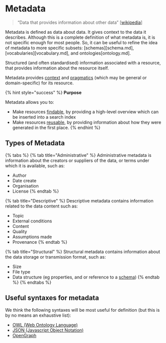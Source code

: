 # Metadata

> “Data that provides information about other data” \[[wikipedia](https://en.wikipedia.org/wiki/Metadata)]

Metadata is defined as data about data. It gives context to the data it describes. Although this is a complete definition of what metadata is, it is not specific enough for most people. So, it can be useful to refine the idea of metadata to more specific subsets: [schemas][schema.md], [vocabularies][vocabulary.md], and ontologies[ontology.md].

Structured (and often standardised) information associated with a resource, that provides information about the resource itself.

Metadata provides [context](context.md) and [pragmatics](pragmatics.md) (which may be general or domain-specific) for its resource.

{% hint style="success" %}
**Purpose**

Metadata allows you to:

* Make resources [findable](fair-principles.md), by providing a high-level overview which can be inserted into a search index
* Make resources [reusable](fair-principles.md), by providing information about how they were generated in the first place.
{% endhint %}

## Types of Metadata

{% tabs %}
{% tab title="Administrative" %}
Administrative metadata is information about the creators or suppliers of the data, or terms under which it is available, such as:

* Author
* Date create
* Organisation
* License
{% endtab %}

{% tab title="Descriptive" %}
Descriptive metadata contains information related to the data content such as:

* Topic
* External conditions
* Content
* Quality
* Assumptions made
* Provenance
{% endtab %}

{% tab title="Structural" %}
Structural metadata contains information about the data storage or transmission format, such as:

* Size
* File type
* Data structure (eg properties, and or reference to a [schema](schema.md))
{% endtab %}
{% endtabs %}

## Useful syntaxes for metadata

We think the following syntaxes will be most useful for definition (but this is by no means an exhaustive list):

* [OWL (Web Ontology Language)](https://www.w3.org/TR/owl-semantics/syntax.html)
* [JSON (Javascript Object Notation)](https://www.json.org/json-en.html)
* [OpenGraph](https://ogp.me)
